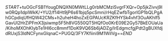 $START$+tuOGcFSB1YougDNQXN0MWtLLg0rbMCMziSvgrFXQr+Op5jkZivvj9lw0RQp1dpIWkK/+YU2/f14Ht9jP6s61bjq5pcSmni/rHqEZwfbTgorIGP1bQLPgAhGCpdiqUfHQW42CMs+h2uheH4hoZxEGPAUcKRZKfHYSk4vhf3OuAKhlf5GavUl2HrZiPFmX3jsiwmp5F5h8VG550QT5HQfOo0KrE09E2Gy57BkEOUaUa/KihoMXOhKIybTe1Hl6cc8mmf1DoK9VQ6Sb6jADZg/IrEdgmcfgjPdt2gBUXfdjdRUxjS3ldNCFynxGlqnaC+PUGQ/3FY7Kfiini9M1WiIVg==$END$